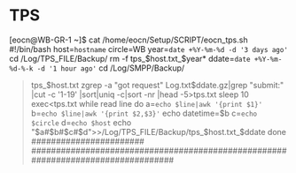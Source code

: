 # TPS
[eocn@WB-GR-1 ~]$ cat /home/eocn/Setup/SCRIPT/eocn_tps.sh
#!/bin/bash
host=`hostname`
circle=WB
year=`date +%Y-%m-%d -d '3 days ago'`
cd /Log/TPS_FILE/Backup/
rm -f tps_$host.txt_$year*
ddate=`date +%Y-%m-%d-%-k -d '1 hour ago'`
cd /Log/SMPP/Backup/
>tps_$host.txt
zgrep -a "got request" Log.txt$ddate.gz|grep "submit:" |cut -c '1-19' |sort|uniq -c|sort -nr |head -5>tps.txt
sleep 10
exec<tps.txt
while read line
do
a=`echo $line|awk '{print $1}'`
b=`echo $line|awk '{print $2,$3}'`
echo datetime=$b
c=`echo $circle`
d=`echo $host`
echo "$a#$b#$c#$d">>/Log/TPS_FILE/Backup/tps_$host.txt_$ddate
done
#######################
#################################################################################

